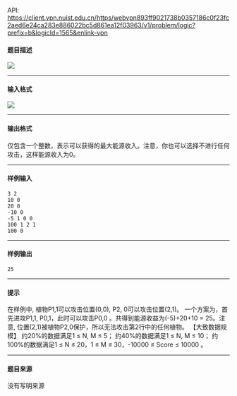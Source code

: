 API: https://client.vpn.nuist.edu.cn/https/webvpn893ff9021738b0357186c0f23fc2aed6e24ca283e886022bc5d861ea12f03963/v1/problem/logic?prefix=b&logicId=1565&enlink-vpn

#### 题目描述

![](../file/1565_0.jpg)

---

#### 输入格式

![](../file/1565_0.jpg)

---

#### 输出格式

仅包含一个整数，表示可以获得的最大能源收入。注意，你也可以选择不进行任何攻击，这样能源收入为0。

---

#### 样例输入
```
3 2
10 0
20 0
-10 0
-5 1 0 0
100 1 2 1
100 0

```

---

#### 样例输出
```
25

```

---

#### 提示

在样例中, 植物P1,1可以攻击位置(0,0), P2, 0可以攻击位置(2,1)。 一个方案为，首先进攻P1,1, P0,1，此时可以攻击P0,0 。共得到能源收益为(-5)+20+10 = 25。注意, 位置(2,1)被植物P2,0保护，所以无法攻击第2行中的任何植物。 【大致数据规模】 约20%的数据满足1 ≤ N, M ≤ 5； 约40%的数据满足1 ≤ N, M ≤ 10； 约100%的数据满足1 ≤ N ≤ 20，1 ≤ M ≤ 30，-10000 ≤ Score ≤ 10000 。

---

#### 题目来源

没有写明来源
